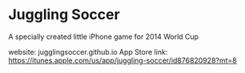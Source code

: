Juggling Soccer
=========

A specially created little iPhone game for 2014 World Cup

website: jugglingsoccer.github.io
App Store link: https://itunes.apple.com/us/app/juggling-soccer/id876820928?mt=8
